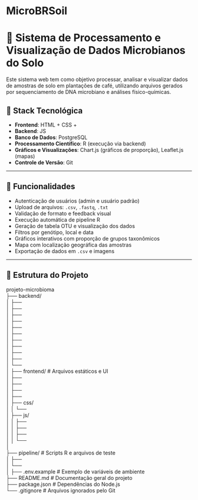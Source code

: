# MicroBRSoil
# 🌱 Sistema de Processamento e Visualização de Dados Microbianos do Solo

Este sistema web tem como objetivo processar, analisar e visualizar dados de amostras de solo em plantações de café, utilizando arquivos gerados por sequenciamento de DNA microbiano e análises físico-químicas.

## 🔧 Stack Tecnológica

- **Frontend**: HTML + CSS + 
- **Backend**: JS
- **Banco de Dados**: PostgreSQL
- **Processamento Científico**: R (execução via backend)
- **Gráficos e Visualizações**: Chart.js (gráficos de proporção), Leaflet.js (mapas)
- **Controle de Versão**: Git

---

## 🚀 Funcionalidades

- Autenticação de usuários (admin e usuário padrão)
- Upload de arquivos: `.csv`, `.fastq`, `.txt`
- Validação de formato e feedback visual
- Execução automática de pipeline R
- Geração de tabela OTU e visualização dos dados
- Filtros por genótipo, local e data
- Gráficos interativos com proporção de grupos taxonômicos
- Mapa com localização geográfica das amostras
- Exportação de dados em `.csv` e imagens

---

## 📁 Estrutura do Projeto

projeto-microbioma\
├── backend/\
│   ├──\
│   ├──\
│   ├──\
│   ├──\
│   ├──\
│   ├──\
│   ├──\
│   ├──\
│   ├──\
│   ├──\
│   └──\
│
├── frontend/                    # Arquivos estáticos e UI\
│   ├──\
│   ├──\
│   ├──\
│   ├──\
│   ├── css/\
│   │   └──\
│   ├── js/\
│   │   ├──\
│   │   ├──\
│   │   ├──\
│   │   └──\
│\
├── pipeline/                  # Scripts R e arquivos de teste\
│   ├──\
│   └──\
│
├── .env.example                 # Exemplo de variáveis de ambiente\
├── README.md                    # Documentação geral do projeto\
├── package.json                 # Dependências do Node.js\
└── .gitignore                   # Arquivos ignorados pelo Git
